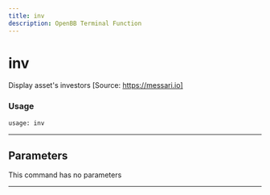 ```yaml
---
title: inv
description: OpenBB Terminal Function
---
```


# inv

Display asset's investors [Source: https://messari.io]

### Usage

```python
usage: inv
```

---

## Parameters

This command has no parameters


---
